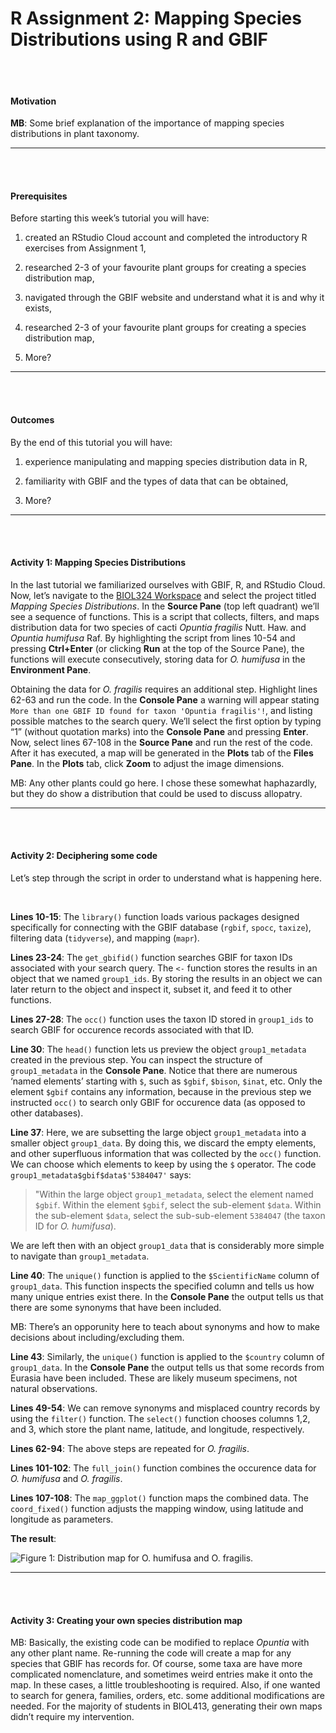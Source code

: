 R Assignment 2: Mapping Species Distributions using R and GBIF
================

<br> <br>

#### Motivation

**MB**: Some brief explanation of the importance of mapping species
distributions in plant taxonomy.

-----

<br> <br>

#### Prerequisites

Before starting this week’s tutorial you will have: <br>

1.  created an RStudio Cloud account and completed the introductory R
    exercises from Assignment 1, <br>

2.  researched 2-3 of your favourite plant groups for creating a species
    distribution map, <br>

3.  navigated through the GBIF website and understand what it is and why
    it exists, <br>

4.  researched 2-3 of your favourite plant groups for creating a species
    distribution map, <br>

5.  More?

-----

<br> <br>

#### Outcomes

By the end of this tutorial you will have: <br>

1.  experience manipulating and mapping species distribution data in R,
    <br>

2.  familiarity with GBIF and the types of data that can be obtained,
    <br>

3.  More?

-----

<br> <br>

#### Activity 1: Mapping Species Distributions

In the last tutorial we familiarized ourselves with GBIF, R, and RStudio
Cloud. Now, let’s navigate to the [BIOL324
Workspace](https://rstudio.cloud/) and select the project titled
*Mapping Species Distributions*. In the **Source Pane** (top left
quadrant) we’ll see a sequence of functions. This is a script that
collects, filters, and maps distribution data for two species of cacti
*Opuntia fragilis* Nutt. Haw. and *Opuntia humifusa* Raf. By
highlighting the script from lines 10-54 and pressing **Ctrl+Enter** (or
clicking **Run** at the top of the Source Pane), the functions will
execute consecutively, storing data for *O. humifusa* in the
**Environment Pane**.

Obtaining the data for *O. fragilis* requires an additional step.
Highlight lines 62-63 and run the code. In the **Console Pane** a
warning will appear stating `More than one GBIF ID found for taxon
'Opuntia fragilis'!`, and listing possible matches to the search query.
We’ll select the first option by typing “1” (without quotation marks)
into the **Console Pane** and pressing **Enter**. Now, select lines
67-108 in the **Source Pane** and run the rest of the code. After it has
executed, a map will be generated in the **Plots** tab of the **Files
Pane**. In the **Plots** tab, click **Zoom** to adjust the image
dimensions.

MB: Any other plants could go here. I chose these somewhat haphazardly,
but they do show a distribution that could be used to discuss allopatry.

-----

<br> <br>

#### Activity 2: Deciphering some code

Let’s step through the script in order to understand what is happening
here.

<br>

**Lines 10-15**: The `library()` function loads various packages
designed specifically for connecting with the GBIF database (`rgbif`,
`spocc`, `taxize`), filtering data (`tidyverse`), and mapping (`mapr`).

**Lines 23-24**: The `get_gbifid()` function searches GBIF for taxon IDs
associated with your search query. The `<-` function stores the results
in an object that we named `group1_ids`. By storing the results in an
object we can later return to the object and inspect it, subset it, and
feed it to other functions.

**Lines 27-28**: The `occ()` function uses the taxon ID stored in
`group1_ids` to search GBIF for occurence records associated with that
ID.

**Line 30**: The `head()` function lets us preview the object
`group1_metadata` created in the previous step. You can inspect the
structure of `group1_metadata` in the **Console Pane**. Notice that
there are numerous ‘named elements’ starting with `$`, such as `$gbif`,
`$bison`, `$inat`, etc. Only the element `$gbif` contains any
information, because in the previous step we instructed `occ()` to
search only GBIF for occurence data (as opposed to other databases).

**Line 37**: Here, we are subsetting the large object `group1_metadata`
into a smaller object `group1_data`. By doing this, we discard the empty
elements, and other superfluous information that was collected by the
`occ()` function. We can choose which elements to keep by using the `$`
operator. The code `group1_metadata$gbif$data$'5384047'` says:

> "Within the large object `group1_metadata`, select the element named
> `$gbif`. Within the element `$gbif`, select the sub-element `$data`.
> Within the sub-element `$data`, select the sub-sub-element `5384047`
> (the taxon ID for *O. humifusa*).

We are left then with an object `group1_data` that is considerably more
simple to navigate than `group1_metadata`.

**Line 40**: The `unique()` function is applied to the `$ScientificName`
column of `group1_data`. This function inspects the specified column and
tells us how many unique entries exist there. In the **Console Pane**
the output tells us that there are some synonyms that have been
included.

MB: There’s an opporunity here to teach about synonyms and how to make
decisions about including/excluding them.

**Line 43**: Similarly, the `unique()` function is applied to the
`$country` column of `group1_data`. In the **Console Pane** the output
tells us that some records from Eurasia have been included. These are
likely museum specimens, not natural observations.

**Lines 49-54**: We can remove synonyms and misplaced country records by
using the `filter()` function. The `select()` function chooses columns
1,2, and 3, which store the plant name, latitude, and longitude,
respectively.

**Lines 62-94**: The above steps are repeated for *O. fragilis*.

**Lines 101-102**: The `full_join()` function combines the occurence
data for *O. humifusa* and *O. fragilis*.

**Lines 107-108**: The `map_ggplot()` function maps the combined data.
The `coord_fixed()` function adjusts the mapping window, using latitude
and longitude as parameters.

**The result**:

![Figure 1: Distribution map for *O. humifusa* and *O.
fragilis*.](opuntia_dist.png)

-----

<br> <br>

#### Activity 3: Creating your own species distribution map

MB: Basically, the existing code can be modified to replace *Opuntia*
with any other plant name. Re-running the code will create a map for any
species that GBIF has records for. Of course, some taxa are have more
complicated nomenclature, and sometimes weird entries make it onto the
map. In these cases, a little troubleshooting is required. Also, if one
wanted to search for genera, families, orders, etc. some additional
modifications are needed. For the majority of students in BIOL413,
generating their own maps didn’t require my intervention.

<br> <br>
